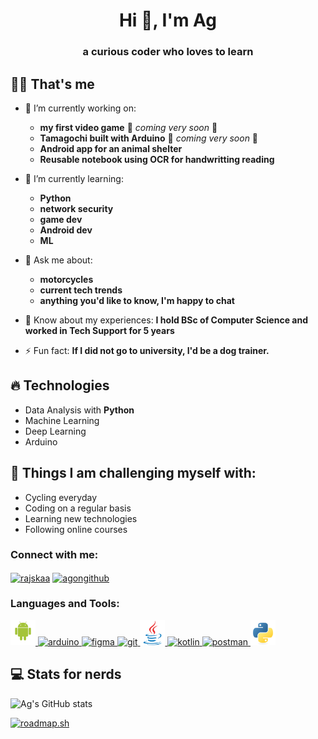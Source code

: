 <h1 align="center">Hi 👋, I'm Ag</h1>
<h3 align="center">a curious coder who loves to learn</h3>

## 👩‍💻 That's me 
- 🔭 I’m currently working on:
  -  **my first video game** 🚀 *coming very soon* 🚀
  -  **Tamagochi built with Arduino** 🚀 *coming very soon* 🚀
  -  **Android app for an animal shelter**
  -  **Reusable notebook using OCR for handwritting reading**

- 🌱 I’m currently learning:
  -  **Python**
  -  **network security**
  -  **game dev**
  -  **Android dev**
  -  **ML**

- 💬 Ask me about:
  -  **motorcycles**
  -  **current tech trends**
  -  **anything you'd like to know, I'm happy to chat**

- 📄 Know about my experiences: **I hold BSc of Computer Science and worked in Tech Support for 5 years**

- ⚡ Fun fact: **If I did not go to university, I'd be a dog trainer.**

## :fire: Technologies 
- Data Analysis with **Python**
- Machine Learning
- Deep Learning
- Arduino

## :muscle: Things I am challenging myself with:
- Cycling everyday
- Coding on a regular basis
- Learning new technologies
- Following online courses

<h3 align="left">Connect with me:</h3>
<p align="left">
<a href="https://kaggle.com/rajskaa" target="blank"><img align="center" src="https://raw.githubusercontent.com/rahuldkjain/github-profile-readme-generator/master/src/images/icons/Social/kaggle.svg" alt="rajskaa" height="30" width="40" /></a>
<a href="https://www.leetcode.com/agongithub" target="blank"><img align="center" src="https://raw.githubusercontent.com/rahuldkjain/github-profile-readme-generator/master/src/images/icons/Social/leet-code.svg" alt="agongithub" height="30" width="40" /></a>
</p>

<h3 align="left">Languages and Tools:</h3>
<p align="left"> <a href="https://developer.android.com" target="_blank" rel="noreferrer"> <img src="https://raw.githubusercontent.com/devicons/devicon/master/icons/android/android-original-wordmark.svg" alt="android" width="40" height="40"/> </a> <a href="https://www.arduino.cc/" target="_blank" rel="noreferrer"> <img src="https://cdn.worldvectorlogo.com/logos/arduino-1.svg" alt="arduino" width="40" height="40"/> </a> <a href="https://www.figma.com/" target="_blank" rel="noreferrer"> <img src="https://www.vectorlogo.zone/logos/figma/figma-icon.svg" alt="figma" width="40" height="40"/> </a> <a href="https://git-scm.com/" target="_blank" rel="noreferrer"> <img src="https://www.vectorlogo.zone/logos/git-scm/git-scm-icon.svg" alt="git" width="40" height="40"/> </a> <a href="https://www.java.com" target="_blank" rel="noreferrer"> <img src="https://raw.githubusercontent.com/devicons/devicon/master/icons/java/java-original.svg" alt="java" width="40" height="40"/> </a> <a href="https://kotlinlang.org" target="_blank" rel="noreferrer"> <img src="https://www.vectorlogo.zone/logos/kotlinlang/kotlinlang-icon.svg" alt="kotlin" width="40" height="40"/> </a> <a href="https://postman.com" target="_blank" rel="noreferrer"> <img src="https://www.vectorlogo.zone/logos/getpostman/getpostman-icon.svg" alt="postman" width="40" height="40"/> </a> <a href="https://www.python.org" target="_blank" rel="noreferrer"> <img src="https://raw.githubusercontent.com/devicons/devicon/master/icons/python/python-original.svg" alt="python" width="40" height="40"/> </a> </p>

## 💻 Stats for nerds
![Ag's GitHub stats](https://github-readme-stats.vercel.app/api?username=agongithub&show_icons=true&theme=aura_dark)

[![roadmap.sh](https://roadmap.sh/card/wide/665b5028b998f3b3c73547dc?variant=dark&roadmaps=android%2Ccyber-security%2Cdata-analyst%2C66f69442c45e253cb0d55be0)](https://roadmap.sh)
